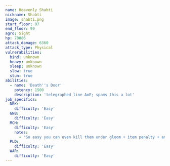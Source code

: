 ```yaml
---
name: Heavenly Shabti
nickname: Shabti
image: shabti.png
start_floor: 97
end_floor: 99
agro: Sight
hp: 70086
attack_damage: 6360
attack_type: Physical
vulnerabilities:
  bind: unknown
  heavy: unknown
  sleep: unknown
  slow: true
  stun: true
abilities:
  - name: 'Death''s Door'
    potency: 1500
    description: 'telegraphed line AoE; spams this a lot'
job_specifics:
  DRK:
    difficulty: 'Easy'
  GNB:
    difficulty: 'Easy'
  MCH:
    difficulty: 'Easy'
    notes:
      - 'So easy you can even kill them under gloom + item penalty + amnesia'
  PLD:
    difficulty: 'Easy'
  WAR:
    difficulty: 'Easy'
---
```

